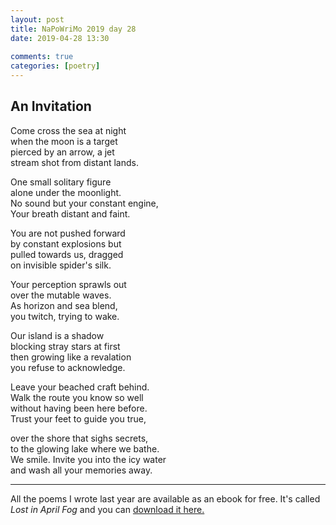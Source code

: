 ```yaml
---  
layout: post  
title: NaPoWriMo 2019 day 28  
date: 2019-04-28 13:30  
  
comments: true  
categories: [poetry] 
---  
```

  
<h2>An Invitation</h2>  
<!-- /wp:heading -->  

  
<p>Come cross the sea at night<br />  
when the moon is a target<br />  
pierced by an arrow, a jet<br />  
stream shot from distant lands.</p>  


  
<p>One small solitary figure<br /> alone under the moonlight.<br /> No sound but your constant engine,<br /> Your breath distant and faint.</p>  


  
<p>You are not pushed forward<br /> by constant explosions but<br /> pulled towards us, dragged<br /> on invisible spider's silk.</p>  


  
<p>Your perception sprawls out<br />  
over the mutable waves.<br />  
As horizon and sea blend,<br />  
you twitch, trying to wake.</p>  


  
<p>Our island is a shadow<br />  
blocking stray stars at first<br />  
then growing like a revalation<br />  
you refuse to acknowledge.</p>  


  
<p>Leave your beached craft behind.<br />  
Walk the route you know so well<br />  
without having been here before.<br />  
Trust your feet to guide you true,</p>  


  
<p>over the shore that sighs secrets,<br />  
to the glowing lake where we bathe.<br />  
We smile. Invite you into the icy water<br />  
and wash all your memories away.</p>  

<hr>
<p>All the poems I wrote last year are available as an ebook for free. It's called <em>Lost in April Fog </em>and you can <a href="/aprilfog/">download it here. </a></p>  
